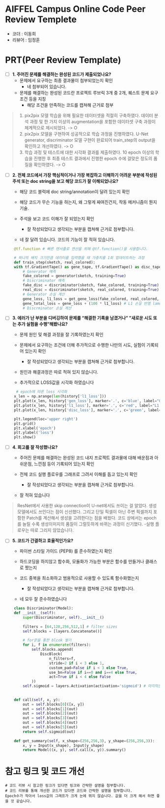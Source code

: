 # AIFFEL Campus Online Code Peer Review Templete
- 코더 : 이동희
- 리뷰어 : 임정훈


# PRT(Peer Review Template)
- [ ]  **1. 주어진 문제를 해결하는 완성된 코드가 제출되었나요?**
    - 문제에서 요구하는 최종 결과물이 첨부되었는지 확인
        - 네 첨부되어 있습니다.
    - 문제를 해결하는 완성된 코드란 프로젝트 루브릭 3개 중 2개, 
    퀘스트 문제 요구조건 등을 지칭
        - 해당 조건을 만족하는 코드를 캡쳐해 근거로 첨부
        
> 1. pix2pix 모델 학습을 위해 필요한 데이터셋을 적절히 구축하였다. 데이터 분석 과정 및 한 가지 이상의 augmentation을 포함한 데이터셋 구축 과정이 체계적으로 제시되었다. -> O
> 2. pix2pix 모델을 구현하여 성공적으로 학습 과정을 진행하였다. U-Net generator, discriminator 모델 구현이 완료되어 train_step의 output을 확인하고 개선하였다. -> O
> 3. 학습 과정 및 테스트에 대한 시각화 결과를 제출하였다. 10 epoch 이상의 학습을 진행한 후 최종 테스트 결과에서 진행한 epoch 수에 걸맞은 정도의 품질을 확인하였다. -> O
        
        
    
- [ ]  **2. 전체 코드에서 가장 핵심적이거나 가장 복잡하고 이해하기 어려운 부분에 작성된 
주석 또는 doc string을 보고 해당 코드가 잘 이해되었나요?**
    - 해당 코드 블럭에 doc string/annotation이 달려 있는지 확인
    - 해당 코드가 무슨 기능을 하는지, 왜 그렇게 짜여진건지, 작동 메커니즘이 뭔지 기술.
    - 주석을 보고 코드 이해가 잘 되었는지 확인
        - 잘 작성되었다고 생각되는 부분을 캡쳐해 근거로 첨부합니다.
        
    - 네 잘 달려 있습니다. 코드의 기능이 잘 적혀 있습니다.
     
```python
    @tf.function # 빠른 텐서플로 연산을 위해 @tf.function()을 사용합니다. 

    # 하나의 배치 크기만큼 데이터를 입력했을 때 가중치를 1회 업데이트하는 과정
    def train_step(sketch, real_colored):
    with tf.GradientTape() as gene_tape, tf.GradientTape() as disc_tape:
        # Generator 예측
        fake_colored = generator(sketch, training=True)
        # Discriminator 예측
        fake_disc = discriminator(sketch, fake_colored, training=True)
        real_disc = discriminator(sketch, real_colored, training=True)
        # Generator 손실 계산
        gene_loss, l1_loss = get_gene_loss(fake_colored, real_colored, fake_disc)
        gene_total_loss = gene_loss + (100 * l1_loss) # L1 손실 반영 lambda=100
        # Discrminator 손실 계산
```


- [ ]  **3. 에러가 난 부분을 디버깅하여 문제를 “해결한 기록을 남겼거나” 
”새로운 시도 또는 추가 실험을 수행”해봤나요?**
    - 문제 원인 및 해결 과정을 잘 기록하였는지 확인
    - 문제에서 요구하는 조건에 더해 추가적으로 수행한 나만의 시도, 
    실험이 기록되어 있는지 확인
        - 잘 작성되었다고 생각되는 부분을 캡쳐해 근거로 첨부합니다.
        
     - 원인과 해결과정은 따로 적혀 있지 않습니다.
     - 추가적으로 LOSS값을 시각화 하였습니다
```python
     # epoch에 따른 loss 시각화
    x_len = np.arange(len(history['l1_loss']))
    plt.plot(x_len, history['gen_loss'], marker='.', c='blue', label="Generator Loss")
    plt.plot(x_len, history['l1_loss'], marker='.', c='red', label="L1 Loss")
    plt.plot(x_len, history['disc_loss'], marker='.', c='green', label="Discriminator Loss")

    plt.legend(loc='upper right')
    plt.grid()
    plt.xlabel('epoch')
    plt.ylabel('loss')
    plt.show()
```
        
- [ ]  **4. 회고를 잘 작성했나요?**
    - 주어진 문제를 해결하는 완성된 코드 내지 프로젝트 결과물에 대해
    배운점과 아쉬운점, 느낀점 등이 기록되어 있는지 확인
    - 전체 코드 실행 플로우를 그래프로 그려서 이해를 돕고 있는지 확인
        - 잘 작성되었다고 생각되는 부분을 캡쳐해 근거로 첨부합니다.
        
    
    - 잘 적혀 있습니다    
 > ResNet에서 사용한 skip connection이 U-net에서도 쓰이는 걸 알았다. 생성모델에서도 쓰인다는 점이 신선했다. 그리고 단일 픽셀이 아닌 주변 픽셀까지 포함한 Patch를 계산해서 생성을 고려한다는 점을 배웠다. 코드 상에서는 epoch를 늘릴 수록 생성이미지의 품질이 그럴듯하게 바뀌는 과정이 신기했다.
    -실행 플로우는 따로 그리지 않았습니다.
        
- [ ]  **5. 코드가 간결하고 효율적인가요?**
    - 파이썬 스타일 가이드 (PEP8) 를 준수하였는지 확인
    - 하드코딩을 하지않고 함수화, 모듈화가 가능한 부분은 함수를 만들거나 클래스로 짰는지
    - 코드 중복을 최소화하고 범용적으로 사용할 수 있도록 함수화했는지
        - 잘 작성되었다고 생각되는 부분을 캡쳐해 근거로 첨부합니다.
        
    - 네 모두 잘 준수하였습니다
```python
    class Discriminator(Model):
    def __init__(self):
        super(Discriminator, self).__init__()
        
        filters = [64,128,256,512,1] # filter sizes
        self.blocks = [layers.Concatenate()]
        
        # for문을 통한 blcok 쌓기
        for i, f in enumerate(filters):
            self.blocks.append(
                DiscBlock(
                    n_filters=f,
                    stride=2 if i < 3 else 1,
                    custom_pad=False if i < 3 else True,
                    use_bn=False if i==0 and i==4 else True,
                    act=True if i < 4 else False
            ))
        self.sigmoid = layers.Activation(activation='sigmoid') # 마지막은 sigmoid
        
    
    def call(self, x, y):
        out = self.blocks[0]([x, y])
        out = self.blocks[1](out)
        out = self.blocks[2](out)
        out = self.blocks[3](out)
        out = self.blocks[4](out)
        out = self.blocks[5](out)
        return self.sigmoid(out)
    
    def get_summary(self, x_shape=(256,256,3), y_shape=(256,256,3)):
        x, y = Input(x_shape), Input(y_shape) 
        return Model((x, y), self.call(x, y)).summary()
```

# 참고 링크 및 코드 개선
```
# 코드 리뷰 시 참고한 링크가 있다면 링크와 간략한 설명을 첨부합니다.
# 코드 리뷰를 통해 개선한 코드가 있다면 코드와 간략한 설명을 첨부합니다.
Epoch수가 작아서 loss값의 그래프가 크게 눈에 뛰지 않습니다. 값을 더 크게 해서 하면 좋을 것 같습니다.
```
